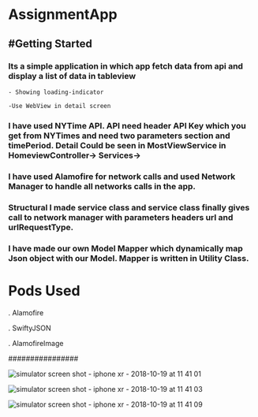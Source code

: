 # AssignmentApp

#Getting Started
-----------
### Its a simple application in which app fetch data from api and display a list of data in tableview
    - Showing loading-indicator

    -Use WebView in detail screen

### I have used NYTime API.  API need header  API Key which you get from NYTimes and need two parameters section and timePeriod. Detail Could be seen in MostViewService in HomeviewController-> Services->

### I have used Alamofire for network calls and used Network Manager to handle all networks calls in the app. 

### Structural I made service class and service class finally gives call to network manager with parameters headers url and urlRequestType.

### I have made our own  Model Mapper which dynamically map Json object with our Model. Mapper is written in Utility Class.

 


# Pods Used

. Alamofire

. SwiftyJSON

. AlamofireImage

################


![simulator screen shot - iphone xr - 2018-10-19 at 11 41 01](https://user-images.githubusercontent.com/4111847/47202428-82ee2380-d396-11e8-8bfa-3cf9da336881.png)


![simulator screen shot - iphone xr - 2018-10-19 at 11 41 03](https://user-images.githubusercontent.com/4111847/47202458-96998a00-d396-11e8-904f-edaba7769ac1.png)

![simulator screen shot - iphone xr - 2018-10-19 at 11 41 09](https://user-images.githubusercontent.com/4111847/47202460-96998a00-d396-11e8-8c88-d1f6d18c0f4b.png)




